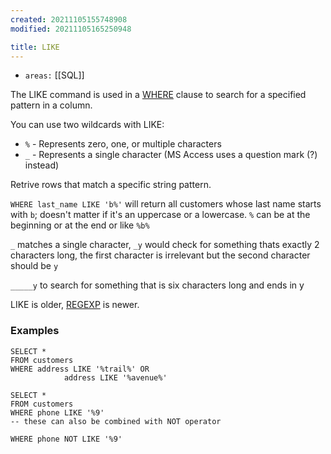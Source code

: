 ```yaml
---
created: 20211105155748908
modified: 20211105165250948

title: LIKE
---
```


- `areas:` [[SQL]]

The LIKE command is used in a [WHERE](#WHERE) clause to search for a specified pattern in a column.

You can use two wildcards with LIKE:

- `%` - Represents zero, one, or multiple characters
- `_` - Represents a single character (MS Access uses a question mark (?) instead)

Retrive rows that match a specific string pattern.

`WHERE last_name LIKE 'b%'` will return all customers whose last name starts with `b`; doesn't matter if it's an uppercase or a lowercase. `%` can be at the beginning or at the end or like `%b%`

`_` matches a single character, `_y` would check for something thats exactly 2 characters long, the first character is irrelevant but the second character should be `y`

`_____y` to search for something that is six characters long and ends in y

LIKE is older, [REGEXP](#REGEXP) is newer.

### Examples

    SELECT *
    FROM customers
    WHERE address LIKE '%trail%' OR
                address LIKE '%avenue%'

    SELECT *
    FROM customers
    WHERE phone LIKE '%9'
    -- these can also be combined with NOT operator

    WHERE phone NOT LIKE '%9'
